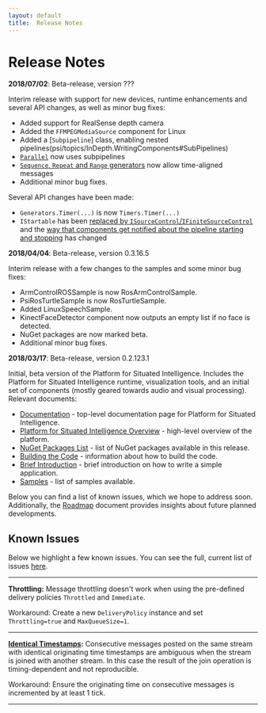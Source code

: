 ```yaml
---
layout: default
title:  Release Notes
---
```


# Release Notes

**2018/07/02**: Beta-release, version ???

Interim release with support for new devices, runtime enhancements and several API changes, as well as minor bug fixes:

* Added support for RealSense depth camera
* Added the `FFMPEGMediaSource` component for Linux
* Added a [`Subpipeline`] class, enabling nested pipelines(psi/topics/InDepth.WritingComponents#SubPipelines)
* [`Parallel`](/psi/topics/InDepth.BasicStreamOperators#Parallel)
 now uses subpipelines
* [`Sequence`, `Repeat` and `Range` generators](/psi/topics/InDepth.BasicStreamOperators#Producing) now allow time-aligned messages
* Additional minor bug fixes.

Several API changes have been made:

* `Generators.Timer(...)` is now `Timers.Timer(...)`
* `IStartable` has been [replaced by `ISourceControl`/`IFiniteSourceControl`](/psi/topics/InDepth.WritingComponents#SourceComponents) and the [way that components get notified about the pipeline starting and stopping](/psi/topics/InDepth.WritingComponents#PipelineStartStop) has changed

**2018/04/04**: Beta-release, version 0.3.16.5

Interim release with a few changes to the samples and some minor bug fixes:

* ArmControlROSSample is now RosArmControlSample.
* PsiRosTurtleSample is now RosTurtleSample.
* Added LinuxSpeechSample.
* KinectFaceDetector component now outputs an empty list if no face is detected.
* NuGet packages are now marked beta.
* Additional minor bug fixes.

**2018/03/17**: Beta-release, version 0.2.123.1

Initial, beta version of the Platform for Situated Intelligence. Includes the Platform for Situated Intelligence runtime, visualization tools, and an initial set of components (mostly geared towards audio and visual processing). Relevant documents:

* [Documentation](/psi/) - top-level documentation page for Platform for Situated Intelligence.
* [Platform for Situated Intelligence Overview](/psi/PlatformOverview) - high-level overview of the platform.
* [NuGet Packages List](/psi/NuGetPackagesList) - list of NuGet packages available in this release.
* [Building the Code](/psi/BuildingPsi) - information about how to build the code.
* [Brief Introduction](/psi/tutorials) - brief introduction on how to write a simple application.
* [Samples](/psi/samples) - list of samples available. 

Below you can find a list of known issues, which we hope to address soon. Additionally, the [Roadmap](/psi/Roadmap) document provides insights about future planned developments.

<a name="KnownIssues" />

## Known Issues

Below we highlight a few known issues. You can see the full, current list of issues [here](https://github.com/Microsoft/psi/issues).

- - -

**Throttling:** Message throttling doesn't work when using the pre-defined delivery policies `Throttled` and `Immediate`.

Workaround: Create a new `DeliveryPolicy` instance and set `Throttling=true` and `MaxQueueSize=1`.

- - -

**[Identical Timestamps](https://github.com/Microsoft/psi/issues/1):**
Consecutive messages posted on the same stream with identical originating time timestamps are ambiguous when the stream is joined with another stream. In this case the result of the join operation is timing-dependent and not reproducible.

Workaround:
Ensure the originating time on consecutive messages is incremented by at least 1 tick.

- - -